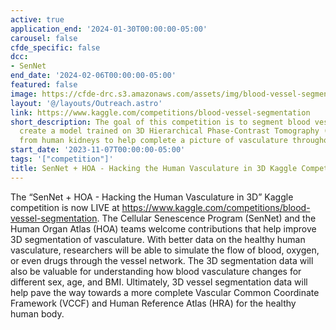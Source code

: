 ```yaml
---
active: true
application_end: '2024-01-30T00:00:00-05:00'
carousel: false
cfde_specific: false
dcc:
- SenNet
end_date: '2024-02-06T00:00:00-05:00'
featured: false
image: https://cfde-drc.s3.amazonaws.com/assets/img/blood-vessel-segmentation.png
layout: '@/layouts/Outreach.astro'
link: https://www.kaggle.com/competitions/blood-vessel-segmentation
short_description: The goal of this competition is to segment blood vessels. You will
  create a model trained on 3D Hierarchical Phase-Contrast Tomography (HiP-CT) data
  from human kidneys to help complete a picture of vasculature throughout a body.
start_date: '2023-11-07T00:00:00-05:00'
tags: '["competition"]'
title: SenNet + HOA - Hacking the Human Vasculature in 3D Kaggle Competition
---
```

The “SenNet + HOA - Hacking the Human Vasculature in 3D” Kaggle competition is now LIVE at https://www.kaggle.com/competitions/blood-vessel-segmentation. The Cellular Senescence Program (SenNet) and the Human Organ Atlas (HOA) teams welcome contributions that help ​​​​improve 3D segmentation of vasculature. With better data on the healthy human vasculature, researchers will be able to simulate the flow of blood, oxygen, or even drugs through the vessel network. The 3D segmentation data will also be valuable for understanding how blood vasculature changes for different sex, age, and BMI. Ultimately, 3D vessel segmentation data will help pave the way towards a more complete Vascular Common Coordinate Framework (VCCF) and Human Reference Atlas (HRA) for the healthy human body.